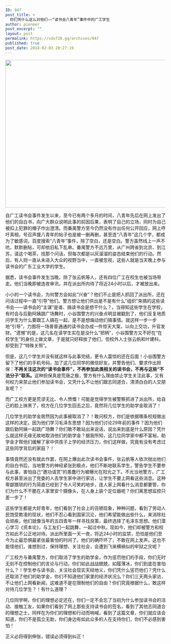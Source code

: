 ```yaml
---
ID: 947
post_title: >
  你们凭什么这么对他们——“读书会八青年”事件中的广工学生
author: pioneer
post_excerpt: ""
layout: post
permalink: https://sdxf28.gq/archives/947
published: true
post_date: 2018-02-03 20:27:19
---
```

<img class="size-full wp-image-337 aligncenter" src="https://sdxf26.gq/wp-content/uploads/2018/01/2018012523083858.jpg" alt="" width="686" height="463" />

自广工读书会事件发生以来，至今已有两个多月的时间，八青年先后在网上发出了他们的自白书，向广大群众说明此事的前因后果，表明了自己的立场，同时为自己被扣上犯罪的帽子作出澄清。而番禺警方至今仍然没有作出任何公开回应，网上呼吁真相，号召声援八青年的帖子也是被一删再删，甚至连“八青年”这几个字，都成为了敏感词，百度搜索“八青年”事件，除了空白，还是空白。警方虽然线上一声不吭，默默删帖，可却依旧私下乱串。番禺警方不远万里，从广州跨省到北京、到江苏，请这个喝茶，找那个问话，但每次都是以灰溜溜的姿态结束他们的行动。然后，有人则一直从未进入大众的视野当中，一直被忽视，这些人就是当天晚上参与读书会的广东工业大学的学生。

据悉，读书会事件发生当晚，除了张云帆等人，还有四位广工在校生也被当场带走。他们当晚即被连夜审讯，并在派出所内待了将近24小时以后，才被放出来。

小小的一个读书会，为何警方会如此“兴奋”？他们不止是把人抓回了派出所，还在问话过程中一直“引导”他们。警方想让他们供出是不是有什么“组织”来搞的这些读书会——读书会的“主谋”是谁、搞读书会是想干什么？。当得知这些学生在学校，有时会与后勤阿姨跳广场舞时，小谷围警方的兴奋点明显被戳到了，他们反复地质问学生为什么要跟工人搞在一起，是不是想煽动他们搞事情。就这样一步一步地“引导”，力图将一场普普通通的读书会办成一件惊天大案，以向上交功，升官发财。“遗憾”的是，这几名在读学生实在是没什么“把柄”，小谷围警方又不好在“在校学生”的身份上做文章，于是就只好释放了他们，但校外人士张云帆和叶建科，却受到了“特殊关照”。

但是，这几个学生并没有就这样与此事完结，更令人震惊的还在后面！小谷围警方留下了他们的手机号码，加了这几位同学的微信好友，并警告他们、要求作出担保：<strong><b>不再关注这次的“读书会事件”，不再参加此类相关的读书会，不再与这些“不法分子”联系。</b></strong>这种担保真是荒唐之极，警方有什么理由禁止学生关注此事，又有何权力来禁止他们参加读书会，又凭什么不让他们跟志同道合，清清白白的人交朋友呢？！

而广工校方更是荒谬无比、令人愤慨！可能是觉得学生被警察抓进了派出所，给自己的脸上抹黑了，校方在几位学生回去之后，竟然将几位学生的助学金取消了！

几位学生的助学金居然因为此事被取消了？！敢问校方，你们是依据哪条校规做出这样的决定。因为他们学习毛泽东思想？因为他们讨论29年前的事件？因为他们跟后勤阿姨一起跳广场舞？你们敢不敢站出来说话，说出来到底是什么原因？凭什么就这样无缘无故地取消他们的助学金？据我所知，这几位同学家中都不富裕，助学金才帮他们缓解了家中供孩子上学的经济压力，你们这样做，究竟有没有考虑过这些同学背后的家庭？！

事情竟然还没有就此作罢，在网上爆出此次读书会事件，张云帆等人依次抛出他们的自白书后，当地警方的神经紧张到极点，他们不断地联系学生，警告学生不要参与此事，害怕自己“邀功请赏”的愚蠢行为被曝光在阳光之下。不光当地警方，广工校方甚至派出了党委的人去学生家中进行家访，让学生不要上网看这些消息。这种卑鄙猥琐的行为简直已经到了令人可笑的地步，连人家上网看什么消息都要管，你们为什么不干脆在人家里安个摄像头，在人身上装个定位器呢？你们离思想监控只差一步了！

这些学生都是大好青年，他们看到了社会上的丑陋现象，种种问题，看到了劳动人民饱受欺凌的现状，他们不忍心看到国家沉沦，他们希望能做出些什么，来消除社会顽疾，他们就像当年的五四青年一样寻找良策，最终选择了毛泽东思想。他们潜心学习《资本论》，与工友们一起跳舞，一起过中秋。现如今，他们却被警方和校方如此不公正地对待。派出所里面一天一夜，将近24小时的监禁，恐怕是他们至今为止最恐惧最紧张最害怕的时间了。他们的确吓坏了，不敢在网上发声。这也不能怪他们，谁想到过，保持理想、关注社会，会遭到飞来横祸似的牢狱之灾呢？

广工校方与番禺警方，你们取消了学生的助学金，作为惩罚他们的手段，你们无时无刻不在控制他们的言论与行动，你们如此战战兢兢，如履薄冰，你们到底在害怕什么？！学生参与读书会、关注社会现实天经地义，你们凭什么惩罚他们？凭什么还取消了他们的助学金，你们不知道他们家里的经济状况么？你们三天两头家访，不让他们上网看新闻，这难道不是在限制他们的自由？你们究竟根据什么，敢这样对待几位学生？！有什么道理？

几位同学啊，你们的理想必定还在，你们一定不会忘了当初为什么参加读书会的活动、接触工友，如果你们看到了网上那些支持读书会的签名，看到了其他志同道合的理想之士，同样在为你们的理想和行动而呐喊，看到了这篇文章，你们就应该会知道，你们不是孤立无助，你们身边有如此众多的人在支持你们，你们不必感到害怕！

正义必将得到伸张，错误必须得到纠正！
